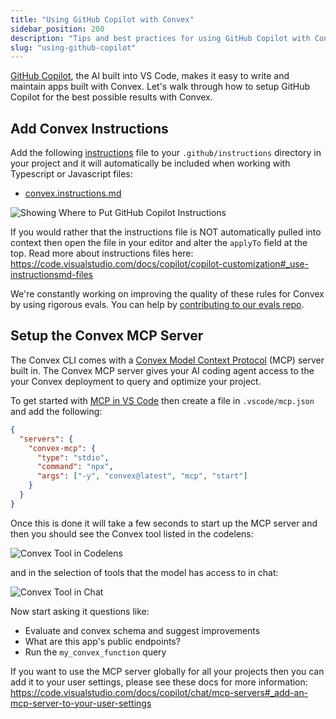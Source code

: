 ```yaml
---
title: "Using GitHub Copilot with Convex"
sidebar_position: 200
description: "Tips and best practices for using GitHub Copilot with Convex"
slug: "using-github-copilot"
---
```


[GitHub Copilot](https://github.com/features/copilot), the AI built into VS
Code, makes it easy to write and maintain apps built with Convex. Let's walk
through how to setup GitHub Copilot for the best possible results with Convex.

## Add Convex Instructions

Add the following
[instructions](https://code.visualstudio.com/docs/copilot/copilot-customization#_instruction-files)
file to your `.github/instructions` directory in your project and it will
automatically be included when working with Typescript or Javascript files:

- [convex.instructions.md](https://convex.link/convex_github_copilot_instructions)

![Showing Where to Put GitHub Copilot Instructions](/img/showing-where-to-put-convex-instructions.png)

If you would rather that the instructions file is NOT automatically pulled into
context then open the file in your editor and alter the `applyTo` field at the
top. Read more about instructions files here:
https://code.visualstudio.com/docs/copilot/copilot-customization#_use-instructionsmd-files

We're constantly working on improving the quality of these rules for Convex by
using rigorous evals. You can help by
[contributing to our evals repo](https://github.com/get-convex/convex-evals).

## Setup the Convex MCP Server

The Convex CLI comes with a
[Convex Model Context Protocol](/ai/convex-mcp-server.mdx) (MCP) server built
in. The Convex MCP server gives your AI coding agent access to the your Convex
deployment to query and optimize your project.

To get started with
[MCP in VS Code](https://code.visualstudio.com/docs/copilot/chat/mcp-servers)
then create a file in `.vscode/mcp.json` and add the following:

```json
{
  "servers": {
    "convex-mcp": {
      "type": "stdio",
      "command": "npx",
      "args": ["-y", "convex@latest", "mcp", "start"]
    }
  }
}
```

Once this is done it will take a few seconds to start up the MCP server and then
you should see the Convex tool listed in the codelens:

![Convex Tool in Codelens](/img/convex-tool-in-codelens.png)

and in the selection of tools that the model has access to in chat:

![Convex Tool in Chat](/img/convex-tools-in-chat.png)

Now start asking it questions like:

- Evaluate and convex schema and suggest improvements
- What are this app's public endpoints?
- Run the `my_convex_function` query

If you want to use the MCP server globally for all your projects then you can
add it to your user settings, please see these docs for more information:
https://code.visualstudio.com/docs/copilot/chat/mcp-servers#_add-an-mcp-server-to-your-user-settings
